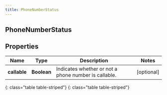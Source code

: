 ```yaml
---
title: PhoneNumberStatus
---
```

## PhoneNumberStatus


## Properties

| Name | Type | Description | Notes |
| ------------ | ------------- | ------------- | ------------- |
| **callable** | **Boolean** | Indicates whether or not a phone number is callable. |  [optional] |
{: class="table table-striped"}
{: class="table table-striped"}


